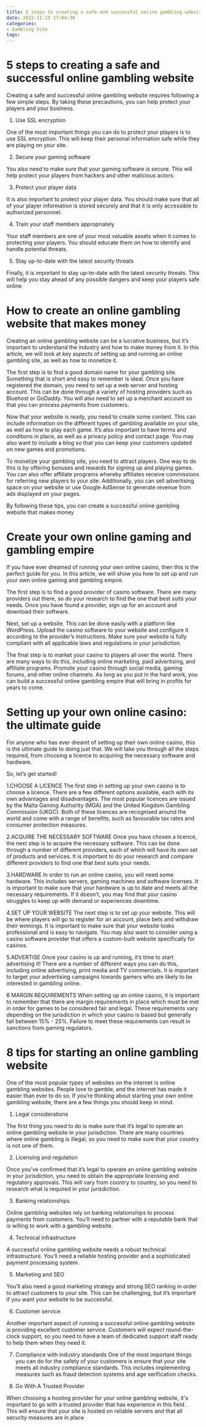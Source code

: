```yaml
---
title: 5 steps to creating a safe and successful online gambling website 
date: 2022-11-15 17:04:36
categories:
- Gambling Site
tags:
---
```



#  5 steps to creating a safe and successful online gambling website 

Creating a safe and successful online gambling website requires following a few simple steps. By taking these precautions, you can help protect your players and your business.

1. Use SSL encryption

One of the most important things you can do to protect your players is to use SSL encryption. This will keep their personal information safe while they are playing on your site.

2. Secure your gaming software

You also need to make sure that your gaming software is secure. This will help protect your players from hackers and other malicious actors.

3. Protect your player data

It is also important to protect your player data. You should make sure that all of your player information is stored securely and that it is only accessible to authorized personnel.

4. Train your staff members appropriately

Your staff members are one of your most valuable assets when it comes to protecting your players. You should educate them on how to identify and handle potential threats.

5. Stay up-to-date with the latest security threats

Finally, it is important to stay up-to-date with the latest security threats. This will help you stay ahead of any possible dangers and keep your players safe online

#  How to create an online gambling website that makes money 

Creating an online gambling website can be a lucrative business, but it’s important to understand the industry and how to make money from it. In this article, we will look at key aspects of setting up and running an online gambling site, as well as how to monetize it. 

The first step is to find a good domain name for your gambling site. Something that is short and easy to remember is ideal. Once you have registered the domain, you need to set up a web server and hosting account. This can be done through a variety of hosting providers such as Bluehost or GoDaddy. You will also need to set up a merchant account so that you can process payments from customers. 

Now that your website is ready, you need to create some content. This can include information on the different types of gambling available on your site, as well as how to play each game. It’s also important to have terms and conditions in place, as well as a privacy policy and contact page. You may also want to include a blog so that you can keep your customers updated on new games and promotions. 

To monetize your gambling site, you need to attract players. One way to do this is by offering bonuses and rewards for signing up and playing games. You can also offer affiliate programs whereby affiliates receive commissions for referring new players to your site. Additionally, you can sell advertising space on your website or use Google AdSense to generate revenue from ads displayed on your pages. 

By following these tips, you can create a successful online gambling website that makes money

#  Create your own online gaming and gambling empire 

If you have ever dreamed of running your own online casino, then this is the perfect guide for you. In this article, we will show you how to set up and run your own online gaming and gambling empire.

The first step is to find a good provider of casino software. There are many providers out there, so do your research to find the one that best suits your needs. Once you have found a provider, sign up for an account and download their software.

Next, set up a website. This can be done easily with a platform like WordPress. Upload the casino software to your website and configure it according to the provider’s instructions. Make sure your website is fully compliant with all applicable laws and regulations in your jurisdiction.

The final step is to market your casino to players all over the world. There are many ways to do this, including online marketing, paid advertising, and affiliate programs. Promote your casino through social media, gaming forums, and other online channels. As long as you put in the hard work, you can build a successful online gambling empire that will bring in profits for years to come.

#  Setting up your own online casino: the ultimate guide 

For anyone who has ever dreamt of setting up their own online casino, this is the ultimate guide to doing just that. We will take you through all the steps required, from choosing a licence to acquiring the necessary software and hardware.

So, let’s get started!

1.CHOOSE A LICENCE 
The first step in setting up your own casino is to choose a licence. There are a few different options available, each with its own advantages and disadvantages. The most popular licences are issued by the Malta Gaming Authority (MGA) and the United Kingdom Gambling Commission (UKGC). Both of these licences are recognised around the world and come with a range of benefits, such as favourable tax rates and consumer protection measures.

2.ACQUIRE THE NECESSARY SOFTWARE 
Once you have chosen a licence, the next step is to acquire the necessary software. This can be done through a number of different providers, each of which will have its own set of products and services. It is important to do your research and compare different providers to find one that best suits your needs.

3.HARDWARE 
In order to run an online casino, you will need some hardware. This includes servers, gaming machines and software licenses. It is important to make sure that your hardware is up to date and meets all the necessary requirements. If it doesn’t, you may find that your casino struggles to keep up with demand or experiences downtime.

4.SET UP YOUR WEBSITE 
The next step is to set up your website. This will be where players will go to register for an account, place bets and withdraw their winnings. It is important to make sure that your website looks professional and is easy to navigate. You may also want to consider using a casino software provider that offers a custom-built website specifically for casinos.

5.ADVERTISE 
Once your casino is up and running, it’s time to start advertising it! There are a number of different ways you can do this, including online advertising, print media and TV commercials. It is important to target your advertising campaigns towards gamers who are likely to be interested in gambling online.

6 MARGIN REQUIREMENTS 
When setting up an online casino, it is important to remember that there are margin requirements in place which must be met in order for games to be considered fair and legal. These requirements vary depending on the jurisdiction in which your casino is based but generally fall between 15% - 25%. Failure to meet these requirements can result in sanctions from gaming regulators.

#  8 tips for starting an online gambling website

One of the most popular types of websites on the internet is online gambling websites. People love to gamble, and the internet has made it easier than ever to do so. If you’re thinking about starting your own online gambling website, there are a few things you should keep in mind.

1. Legal considerations

The first thing you need to do is make sure that it’s legal to operate an online gambling website in your jurisdiction. There are many countries where online gambling is illegal, so you need to make sure that your country is not one of them.

2. Licensing and regulation

Once you’ve confirmed that it’s legal to operate an online gambling website in your jurisdiction, you need to obtain the appropriate licensing and regulatory approvals. This will vary from country to country, so you need to research what is required in your jurisdiction.

3. Banking relationships

Online gambling websites rely on banking relationships to process payments from customers. You’ll need to partner with a reputable bank that is willing to work with a gambling website.

4. Technical infrastructure

A successful online gambling website needs a robust technical infrastructure. You’ll need a reliable hosting provider and a sophisticated payment processing system.

5. Marketing and SEO

You’ll also need a good marketing strategy and strong SEO ranking in order to attract customers to your site. This can be challenging, but it’s important if you want your website to be successful.

6. Customer service

Another important aspect of running a successful online gambling website is providing excellent customer service. Customers will expect round-the-clock support, so you need to have a team of dedicated support staff ready to help them when they need it.


7. Compliance with industry standards
One of the most important things you can do for the safety of your customers is ensure that your site meets all industry compliance standards. This includes implementing measures such as fraud detection systems and age verification checks. 

8) Go With A Trusted Provider  

When choosing a hosting provider for your online gambling website, it's important to go with a trusted provider that has experience in this field . This will ensure that your site is hosted on reliable servers and that all security measures are in place